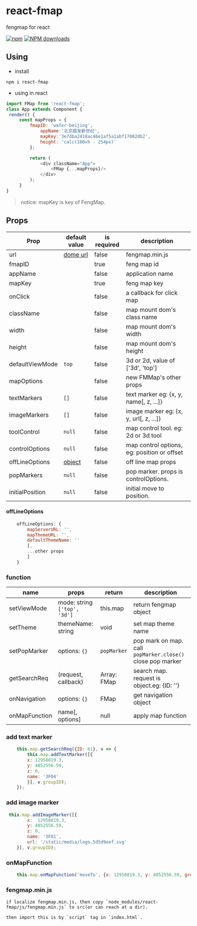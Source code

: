 # react-fmap
fengmap for react

[![npm](https://img.shields.io/npm/v/react-fmap.svg?maxAge=2592000?style=plastic)](https://www.npmjs.com/package/react-fmap)
[![NPM downloads](http://img.shields.io/npm/dm/react-fmap.svg?style=flat-plastic)](https://npmjs.org/package/react-fmap)


## Using

  * install

  `npm i react-fmap`

   * using in react

   ```js
   import FMap from 'react-fmap';
   class App extends Component {
    render() {
    	const mapProps = {
    		fmapID: 'wafer-beijing',
    			appName:'北京威发新世纪',
    			mapKey:'3e7dba2418ac46e1af5a1abf17082db2',
    			height: 'calc(100vh - 254px)'
    		};

    		return (
    			<div className="App">
    				<FMap {...mapProps}/>
    			</div>
    		);
    	}
   }
   ```

   > notice: mapKey is key of FengMap.

## Props

| Prop | default value  |  is required  | description |
|------|-----|-----|----------------------------------|
|url|  [dome url](https://www.fengmap.com/fmAPI/demo/FMDemoBaseMap/lib/fengmap.min.js)   | false | fengmap.min.js                     |
|fmapID|     | true | feng map id                     |
|appName|    | false| application name                |
|mapKey|     | true | feng map key                    |
|onClick|    | false | a callback for click map       |
|className|  | false | map mount dom's class name     |
|width|      | false | map mount dom's width          |
|height|     | false | map mount dom's height         |
|defaultViewMode|`top`|false| 3d or 2d, value of ['3d', 'top']|
|mapOptions| | false |  new FMMap's other props       |
|textMarkers|`[]`| false | text marker eg: {x, y, name[, z, ...]}|
|imageMarkers|`[]`| false | image marker eg: {x, y, url[, z, ...]}|
|toolControl|`null`| false | map control tool. eg: 2d or 3d tool |
|controlOptions|`null`| false | map control options, eg: position or offset |
|offLineOptions| [object](#offlineoptions) | false | off line map props |
|popMarkers| `null` | false | pop marker. props is controlOptions. |
|initialPosition| `null` | false | initial move to position. |


#### offLineOptions

```js
	offLineOptions: {
		mapServerURL: '',
		mapThemeURL: '',
		defaultThemeName: ''
		[,
		...other props
		]
	}
```


### function

|  name  |  props  |   return  |        description   |
|------|-----|-----|----------------------------------|
| setViewMode | mode: string `['top', '3d']` | this.map |  return fengmap object   |
|setTheme|themeName: string| void | set map theme name |
|setPopMarker|options: `{}`| `popMarker` | pop mark on map. call `popMarker.close()` close pop marker |
|getSearchReq|(request, callback)| Array: FMap | search map. request is object.eg: {ID: ''}  |
|onNavigation|options: `{}`| FMap | get navigation object  |
|onMapFunction|name[, options]| null | apply map function  |

### add text marker

```js
	this.map.getSearchReq({ID: 61}, v => {
		this.map.addTextMarker([{
		x: 12958819.3,
		y: 4852556.59,
		z: 0,
		name: '3F04'
		}], v.groupID);
	});
```
### add image marker

```js
 this.map.addImageMarker([{
		x:  12958819.3,
		y: 4852556.59,
		z: 0,
		name: '3F01',
		url: '/static/media/logo.5d5d9eef.svg'
	}], v.groupID);
```

### onMapFunction
```js
	this.map.onMapFunction('moveTo', {x: 12958819.3, y: 4852556.59, groupID: 1, z: 0});
```


### fengmap.min.js

	if localize fengmap.min.js, then copy `node_modules/react-fmap/js/fengmap.min.js` to src(or can reach at a dir).

	then import this is by `script` tag in `index.html`.